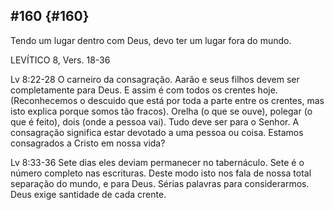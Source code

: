 ## #160 {#160}

Tendo um lugar dentro com Deus, devo ter um lugar fora do mundo.

LEVÍTICO 8, Vers. 18-36

Lv 8:22-28 O carneiro da consagração. Aarão e seus filhos devem ser completamente para Deus. E assim é com todos os crentes hoje. (Reconhecemos o descuido que está por toda a parte entre os crentes, mas isto explica porque somos tão fracos). Orelha (o que se ouve), polegar (o que é feito), dois (onde a pessoa vai). Tudo deve ser para o Senhor. A consagração significa estar devotado a uma pessoa ou coisa. Estamos consagrados a Cristo em nossa vida?

Lv 8:33-36 Sete dias eles deviam permanecer no tabernáculo. Sete é o número completo nas escrituras. Deste modo isto nos fala de nossa total separação do mundo, e para Deus. Sérias palavras para considerarmos. Deus exige santidade de cada crente.